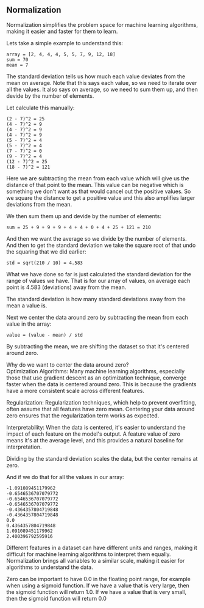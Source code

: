 ## Normalization
Normalization simplifies the problem space for machine learning algorithms,
making it easier and faster for them to learn.

Lets take a simple example to understand this:
```
array = [2, 4, 4, 4, 5, 5, 7, 9, 12, 18]
sum = 70
mean = 7
```
The standard deviation tells us how much each value deviates from the mean on
average. Note that this says each value, so we need to iterate over all the
values. It also says on average, so we need to sum them up, and then devide by
the number of elements.

Let calculate this manually:
```
(2 - 7)^2 = 25
(4 - 7)^2 = 9
(4 - 7)^2 = 9
(4 - 7)^2 = 9
(5 - 7)^2 = 4
(5 - 7)^2 = 4
(7 - 7)^2 = 0
(9 - 7)^2 = 4
(12 - 7)^2 = 25
(18 - 7)^2 = 121
```
Here we are subtracting the mean from each value which will give us the distance
of that point to the mean. This value can be negative which is something we
don't want as that would cancel out the positive values. So we square the
distance to get a positive value and this also amplifies larger deviations from
the mean.

We then sum them up and devide by the number of elements:
```
sum = 25 + 9 + 9 + 9 + 4 + 4 + 0 + 4 + 25 + 121 = 210
```
And then we want the average so we divide by the number of elements. 
And then to get the standard deviation we take the square root of that undo
the squaring that we did earlier:
```
std = sqrt(210 / 10) = 4.583
```
What we have done so far is just calculated the standard deviation for the
range of values we have. That is for our array of values, on average each point
is 4.583 (deviations) away from the mean.

The standard deviation is how many standard deviations away from the mean a
value is. 

Next we center the data around zero by subtracting the mean from each value in
the array:
```
value = (value - mean) / std
```
By subtracting the mean, we are shifting the dataset so that it's centered
around zero.

Why do we want to center the data around zero?  
Optimization Algorithms: Many machine learning algorithms, especially those that
use gradient descent as an optimization technique, converge faster when the data
is centered around zero. This is because the gradients have a more consistent
scale across different features.

Regularization: Regularization techniques, which help to prevent overfitting,
often assume that all features have zero mean. Centering your data around zero
ensures that the regularization term works as expected.

Interpretability: When the data is centered, it's easier to understand the
impact of each feature on the model's output. A feature value of zero means it's
at the average level, and this provides a natural baseline for interpretation.

Dividing by the standard deviation scales the data, but the center remains at
zero.

And if we do that for all the values in our array:
```
-1.091089451179962
-0.6546536707079772
-0.6546536707079772
-0.6546536707079772
-0.4364357804719848
-0.4364357804719848
0.0
0.4364357804719848
1.091089451179962
2.400396792595916
```
Different features in a dataset can have different units and ranges, making it
difficult for machine learning algorithms to interpret them equally.
Normalization brings all variables to a similar scale, making it easier for
algorithms to understand the data.

Zero can be important to have 0.0 in the floating point range, for example when
using a sigmoid function. If we have a value that is very large, then the
sigmoid function will return 1.0. If we have a value that is very small, then
the sigmoid function will return 0.0
